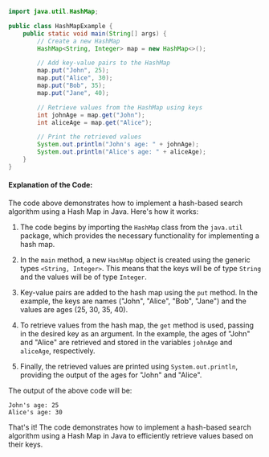 
```java
import java.util.HashMap;

public class HashMapExample {
    public static void main(String[] args) {
        // Create a new HashMap
        HashMap<String, Integer> map = new HashMap<>();

        // Add key-value pairs to the HashMap
        map.put("John", 25);
        map.put("Alice", 30);
        map.put("Bob", 35);
        map.put("Jane", 40);

        // Retrieve values from the HashMap using keys
        int johnAge = map.get("John");
        int aliceAge = map.get("Alice");

        // Print the retrieved values
        System.out.println("John's age: " + johnAge);
        System.out.println("Alice's age: " + aliceAge);
    }
}
```

#### Explanation of the Code:

The code above demonstrates how to implement a hash-based search algorithm using a Hash Map in Java. Here's how it works:

1. The code begins by importing the `HashMap` class from the `java.util` package, which provides the necessary functionality for implementing a hash map.

2. In the `main` method, a new `HashMap` object is created using the generic types `<String, Integer>`. This means that the keys will be of type `String` and the values will be of type `Integer`.

3. Key-value pairs are added to the hash map using the `put` method. In the example, the keys are names ("John", "Alice", "Bob", "Jane") and the values are ages (25, 30, 35, 40).

4. To retrieve values from the hash map, the `get` method is used, passing in the desired key as an argument. In the example, the ages of "John" and "Alice" are retrieved and stored in the variables `johnAge` and `aliceAge`, respectively.

5. Finally, the retrieved values are printed using `System.out.println`, providing the output of the ages for "John" and "Alice".

The output of the above code will be:
```
John's age: 25
Alice's age: 30
```

That's it! The code demonstrates how to implement a hash-based search algorithm using a Hash Map in Java to efficiently retrieve values based on their keys.
